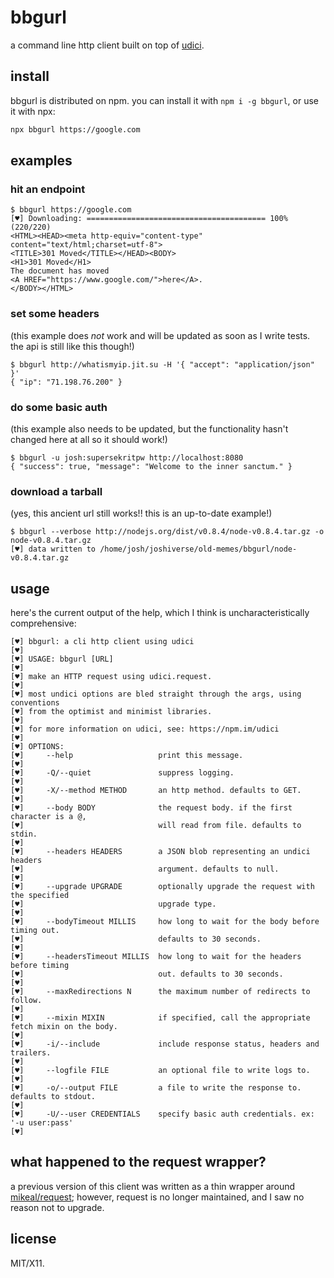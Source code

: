 # bbgurl

a command line http client built on top of [udici](https://npm.im/udici).

## install

bbgurl is distributed on npm. you can install it with `npm i -g bbgurl`, or
use it with npx:

```bash
npx bbgurl https://google.com
```

## examples

### hit an endpoint

```
$ bbgurl https://google.com
[♥] Downloading: ======================================== 100% (220/220)
<HTML><HEAD><meta http-equiv="content-type" content="text/html;charset=utf-8">
<TITLE>301 Moved</TITLE></HEAD><BODY>
<H1>301 Moved</H1>
The document has moved
<A HREF="https://www.google.com/">here</A>.
</BODY></HTML>
```

### set some headers

(this example does *not* work and will be updated as soon as I write tests.
the api is still like this though!)

```
$ bbgurl http://whatismyip.jit.su -H '{ "accept": "application/json" }'
{ "ip": "71.198.76.200" }
```

### do some basic auth

(this example also needs to be updated, but the functionality hasn't changed
here at all so it should work!)

```
$ bbgurl -u josh:supersekritpw http://localhost:8080
{ "success": true, "message": "Welcome to the inner sanctum." }
```

### download a tarball

(yes, this ancient url still works!! this is an up-to-date example!)

```
$ bbgurl --verbose http://nodejs.org/dist/v0.8.4/node-v0.8.4.tar.gz -o node-v0.8.4.tar.gz 
[♥] data written to /home/josh/joshiverse/old-memes/bbgurl/node-v0.8.4.tar.gz
```

## usage

here's the current output of the help, which I think is uncharacteristically
comprehensive:

```
[♥] bbgurl: a cli http client using udici
[♥] 
[♥] USAGE: bbgurl [URL]
[♥] 
[♥] make an HTTP request using udici.request.
[♥] 
[♥] most undici options are bled straight through the args, using conventions
[♥] from the optimist and minimist libraries.
[♥] 
[♥] for more information on udici, see: https://npm.im/udici
[♥] 
[♥] OPTIONS:
[♥]     --help                   print this message.
[♥] 
[♥]     -Q/--quiet               suppress logging.
[♥] 
[♥]     -X/--method METHOD       an http method. defaults to GET.
[♥] 
[♥]     --body BODY              the request body. if the first character is a @,
[♥]                              will read from file. defaults to stdin.
[♥] 
[♥]     --headers HEADERS        a JSON blob representing an undici headers
[♥]                              argument. defaults to null.
[♥] 
[♥]     --upgrade UPGRADE        optionally upgrade the request with the specified
[♥]                              upgrade type.
[♥] 
[♥]     --bodyTimeout MILLIS     how long to wait for the body before timing out.
[♥]                              defaults to 30 seconds.
[♥] 
[♥]     --headersTimeout MILLIS  how long to wait for the headers before timing
[♥]                              out. defaults to 30 seconds.
[♥] 
[♥]     --maxRedirections N      the maximum number of redirects to follow.
[♥] 
[♥]     --mixin MIXIN            if specified, call the appropriate fetch mixin on the body.
[♥] 
[♥]     -i/--include             include response status, headers and trailers.
[♥] 
[♥]     --logfile FILE           an optional file to write logs to.
[♥] 
[♥]     -o/--output FILE         a file to write the response to. defaults to stdout.
[♥] 
[♥]     -U/--user CREDENTIALS    specify basic auth credentials. ex: '-u user:pass'
[♥] 
```



## what happened to the request wrapper?

a previous version of this client was written as a thin wrapper around
[mikeal/request](https://github.com/mikeal/request); however, request is
no longer maintained, and I saw no reason not to upgrade.

## license

MIT/X11.
